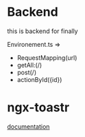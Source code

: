 # Backend
this is backend for finally

Environement.ts =>
* RequestMapping(url)
* getAll:(/)
* post(/)
* actionById({id})

# ngx-toastr
[documentation](https://www.npmjs.com/package/ngx-toastr)
